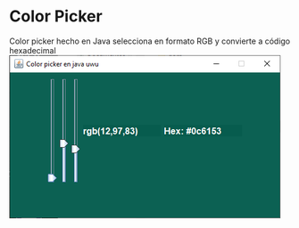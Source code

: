 # Color Picker
Color picker hecho en Java  selecciona en formato RGB y convierte a código hexadecimal
![Aplicación Color Picker](https://github.com/YahirAdrian/color-picker-java/blob/master/src/sources/app.png?raw=true "Aplicación Color Picker")
